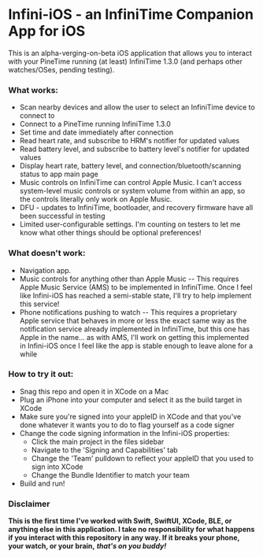 # Infini-iOS - an InfiniTime Companion App for iOS

This is an alpha-verging-on-beta iOS application that allows you to interact with your PineTime running (at least) InfiniTime 1.3.0 (and perhaps other watches/OSes, pending testing).

### What works:
- Scan nearby devices and allow the user to select an InfiniTime device to connect to
- Connect to a PineTime running InfiniTime 1.3.0
- Set time and date immediately after connection
- Read heart rate, and subscribe to HRM's notifier for updated values
- Read battery level, and subscribe to battery level's notifier for updated values
- Display heart rate, battery level, and connection/bluetooth/scanning status to app main page
- Music controls on InfiniTime can control Apple Music. I can't access system-level music controls or system volume from within an app, so the controls literally only work on Apple Music.
- DFU - updates to InfiniTime, bootloader, and recovery firmware have all been successful in testing
- Limited user-configurable settings. I'm counting on testers to let me know what other things should be optional preferences!

### What doesn't work:
- Navigation app.
- Music controls for anything other than Apple Music -- This requires Apple Music Service (AMS) to be implemented in InfiniTime. Once I feel like Infini-iOS has reached a semi-stable state, I'll try to help implement this service!
- Phone notifications pushing to watch -- This requires a proprietary Apple service that behaves in more or less the exact same way as the notification service already implemented in InfiniTime, but this one has Apple in the name... as with AMS, I'll work on getting this implemented in Infini-iOS once I feel like the app is stable enough to leave alone for a while

### How to try it out:
- Snag this repo and open it in XCode on a Mac
- Plug an iPhone into your computer and select it as the build target in XCode
- Make sure you're signed into your appleID in XCode and that you've done whatever it wants you to do to flag yourself as a code signer
- Change the code signing information in the Infini-iOS properties:
  - Click the main project in the files sidebar
  - Navigate to the 'Signing and Capabilities' tab
  - Change the 'Team' pulldown to reflect your appleID that you used to sign into XCode
  - Change the Bundle Identifier to match your team
- Build and run!

### Disclaimer
**This is the first time I've worked with Swift, SwiftUI, XCode, BLE, or anything else in this application. I take no responsibility for what happens if you interact with this repository in any way. If it breaks your phone, your watch, or your brain,** ***that's on you buddy!***
